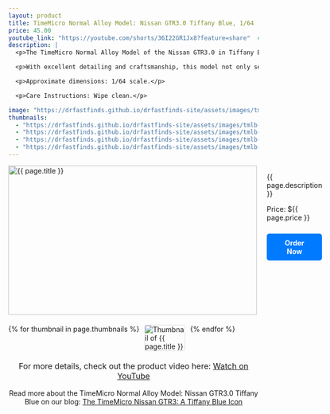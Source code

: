 ```yaml
---
layout: product
title: TimeMicro Normal Alloy Model: Nissan GTR3.0 Tiffany Blue, 1/64
price: 45.00
youtube_link: "https://youtube.com/shorts/36I22GR1Jx8?feature=share"  # Add a YouTube link if you have one
description: |
  <p>The TimeMicro Normal Alloy Model of the Nissan GTR3.0 in Tiffany Blue is a remarkable addition for diecast collectors and automotive enthusiasts. This 1/64 scale model showcases the stunning design and vibrant color that captures the essence of the iconic Nissan GTR.</p>

  <p>With excellent detailing and craftsmanship, this model not only serves as a great display piece but also embodies the spirit of performance and luxury that the GTR brand represents. It's perfect for both display and play, making it a must-have for any car lover's collection.</p>

  <p>Approximate dimensions: 1/64 scale.</p>

  <p>Care Instructions: Wipe clean.</p>

image: "https://drfastfinds.github.io/drfastfinds-site/assets/images/tmlb.jpg"
thumbnails:
  - "https://drfastfinds.github.io/drfastfinds-site/assets/images/tmlb-1.jpg"
  - "https://drfastfinds.github.io/drfastfinds-site/assets/images/tmlb-2.jpg"
  - "https://drfastfinds.github.io/drfastfinds-site/assets/images/tmlb-3.jpg"
  - "https://drfastfinds.github.io/drfastfinds-site/assets/images/tmlb-4.jpg"
---
```


<div class="product-detail">
    <div class="product-image-box">
        <img class="main-image" src="{{ page.image }}" alt="{{ page.title }}">
    </div>
    <div class="product-text">
        <p>{{ page.description }}</p>
        <p>Price: ${{ page.price }}</p>
        <a href="{{ site.baseurl }}/order" class="buy-now">Order Now</a>
    </div>
</div>

<div class="thumbnail-carousel">
    {% for thumbnail in page.thumbnails %}
    <img class="thumbnail" src="{{ thumbnail }}" alt="Thumbnail of {{ page.title }}">
    {% endfor %}
</div>

<div style="text-align: center;">
    <p class="youtube-link">For more details, check out the product video here: 
        <a href="{{ page.youtube_link }}" target="_blank">Watch on YouTube</a>
    </p>
    <p>Read more about the TimeMicro Normal Alloy Model: Nissan GTR3.0 Tiffany Blue on our blog: 
        <a href="{{ site.baseurl }}/products/timemicro-nissan-gtr3">The TimeMicro Nissan GTR3: A Tiffany Blue Icon</a>
    </p>
</div>

<style>
.product-detail {
    display: flex;
    align-items: flex-start;
    gap: 20px;
    margin-bottom: 20px;
}

.product-image-box {
    flex-shrink: 0;
    width: 500px; 
    height: 300px; 
    overflow: hidden; 
}

.main-image {
    width: 100%; 
    height: 100%; 
    object-fit: contain; 
    display: block;
}

.product-text {
    max-width: 400px;
    flex-grow: 1;
}

.thumbnail-carousel {
    margin-top: 20px;
    display: flex;
    flex-wrap: wrap; 
    gap: 10px;
    justify-content: flex-start;
}

.thumbnail {
    max-width: 80px;
    cursor: pointer;
    border: 1px solid #ddd;
    border-radius: 4px;
}

.youtube-link {
    text-align: center;
    margin-top: 20px;
    font-size: 16px;
}

.buy-now {
    display: inline-block;
    padding: 10px 20px;
    margin-top: 10px;
    background-color: #007bff;
    color: #fff;
    text-decoration: none;
    border-radius: 5px;
    font-weight: bold;
    text-align: center;
}

.buy-now:hover {
    background-color: #0056b3;
}
</style>

<script>
document.addEventListener('DOMContentLoaded', function() {
    const mainImage = document.querySelector('.main-image');
    const thumbnails = document.querySelectorAll('.thumbnail');

    thumbnails.forEach(thumbnail => {
        thumbnail.addEventListener('click', function() {
            mainImage.src = this.src;
        });
    });
});
</script>
